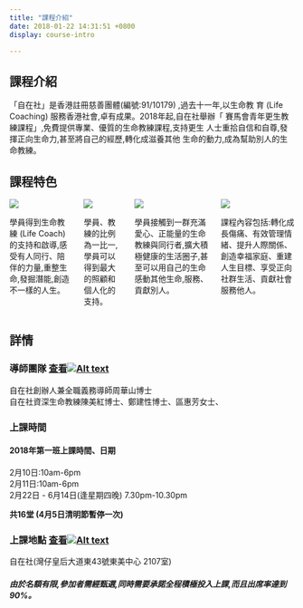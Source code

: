 ```yaml
---
title: "課程介紹"
date: 2018-01-22 14:31:51 +0800
display: course-intro

---
```

## 課程介紹

「自在社」是香港註冊慈善團體(編號:91/10179) ,過去十一年,以生命教
育 (Life Coaching) 服務香港社會,卓有成果。2018年起,自在社舉辦「
賽馬會青年更生教練課程」,免費提供專業、優質的生命教練課程,支持更生
人士重拾自信和自尊,發揮正向生命力,甚至將自己的經歷,轉化成滋養其他
生命的動力,成為幫助別人的生命教練。

## 課程特色
 <div class="columns text-center is-multiline is-desktop">
    <div class="column is-half-desktop style1">
        <img src="/img/features_icon1.svg" />
        <p class="text-left">
            學員得到生命教練 (Life Coach)的支持和啟導,感受有人同行、陪伴的力量,重整生命,發掘潛能,創造不一樣的人生。
        </p>
    </div>
    <div class="column is-half-desktop style2">
        <img src="/img/features_icon2.svg"  />
        <p class="text-left">
            學員、教練的比例為一比一,學員可以得到最大的照顧和個人化的支持。
        </p>
    </div>
    <div class="column is-half-desktop style1">
        <img src="/img/features_icon3.svg"  />
        <p class="text-left">
            學員接觸到一群充滿愛心、正能量的生命教練與同行者,擴大積極健康的生活圈子,甚至可以用自己的生命感動其他生命,服務、貢獻別人。
        </p>
    </div>
    <div class="column is-half-desktop style2">
        <img src="/img/features_icon4.svg"  />
        <p class="text-left">
            課程內容包括:轉化成長傷痛、有效管理情緒、提升人際關係、創造幸福家庭、重建人生目標、享受正向社群生活、貢獻社會服務他人。
        </p>
    </div>
</div>

## 詳情
### 導師團隊 [查看![Alt text](/img/right_arrow.svg)](/team/team)
自在社創辦人兼全職義務導師周華山博士    
自在社資深生命教練陳美紅博士、鄭建性博士、區惠芳女士、

### 上課時間
#### 2018年第一班上課時間、日期
2月10日:10am-6pm  
2月11日:10am-6pm  
2月22日 - 6月14日(逢星期四晚) 7.30pm-10.30pm  

**共16堂 (4月5日清明節暫停一次)**
### 上課地點 [查看![Alt text](/img/right_arrow.svg)](/contact/contact)
自在社(灣仔皇后大道東43號東美中心 2107室)  

##### 由於名額有限,參加者需經甄選,同時需要承諾全程積極投入上課,而且出席率達到90%。

